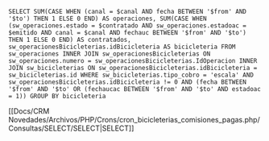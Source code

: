 `SELECT SUM(CASE WHEN (canal = $canal AND fecha BETWEEN '$from' AND '$to') THEN 1 ELSE 0 END) AS operaciones, SUM(CASE WHEN (sw_operaciones.estado = $contratado AND sw_operaciones.estadoac = $emitido AND canal = $canal AND fechauc BETWEEN '$from' AND '$to') THEN 1 ELSE 0 END) AS contratados, sw_operacionesBicicleterias.idBicicleteria AS bicicleteria FROM sw_operaciones INNER JOIN sw_operacionesBicicleterias ON sw_operaciones.numero = sw_operacionesBicicleterias.IdOperacion INNER JOIN sw_bicicleterias ON sw_operacionesBicicleterias.idBicicleteria = sw_bicicleterias.id WHERE sw_bicicleterias.tipo_cobro = 'escala' AND sw_operacionesBicicleterias.idBicicleteria != 0 AND (fecha BETWEEN '$from' AND '$to' OR (fechaucac BETWEEN '$from' AND '$to' AND estadoac = 1)) GROUP BY bicicleteria`


[[Docs/CRM Novedades/Archivos/PHP/Crons/cron_bicicleterias_comisiones_pagas.php/Consultas/SELECT/SELECT|SELECT]]